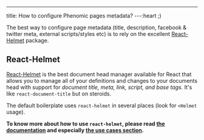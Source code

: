 ---
title: How to configure Phenomic pages metadata?
---:heart ;)

The best way to configure page metadata
(title, description, facebook & twitter meta, external scripts/styles etc) is to
rely on the excellent [React-Helmet](https://github.com/nfl/react-helmet)
package.

## React-Helmet

[React-Helmet](https://github.com/nfl/react-helmet) is the best document head
manager available for React that allows you to manage all of your definitions
and changes to your documents head with support for
_document title, meta, link, script, and base tags._
It's like ``react-document-title`` but on steroids.

The default boilerplate uses ``react-helmet`` in several places
(look for ``<Helmet`` usage).

**To know more about how to use ``react-helmet``, please read
[the documentation](https://github.com/nfl/react-helmet#readme) and
especially
[the use cases section](https://github.com/nfl/react-helmet#use-cases).**
